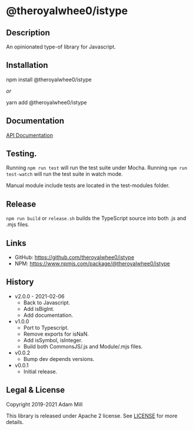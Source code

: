 # @theroyalwhee0/istype

## Description
An opinionated type-of library for Javascript.


## Installation
npm install @theroyalwhee0/istype

*or*

yarn add @theroyalwhee0/istype


## Documentation
[API Documentation](https://theroyalwhee0.github.io/istype/)


## Testing.
Running ```npm run test``` will run the test suite under Mocha. Running ```npm run test-watch``` will run the test suite in watch mode.

Manual module include tests are located in the test-modules folder.


## Release
```npm run build``` or ```release.sh``` builds the TypeScript source into both .js and .mjs files.


## Links
- GitHub: https://github.com/theroyalwhee0/istype
- NPM: https://www.npmjs.com/package/@theroyalwhee0/istype


## History
- v2.0.0 - 2021-02-06
  - Back to Javascript.
  - Add isBigInt.
  - Add documentation.
- v1.0.0
  - Port to Typescript.
  - Remove exports for isNaN.
  - Add isSymbol, isInteger.
  - Build both CommonsJS/.js and Module/.mjs files.
- v0.0.2
  - Bump dev depends versions.
- v0.0.1
  - Initial release.


## Legal & License
Copyright 2019-2021 Adam Mill

This library is released under Apache 2 license. See [LICENSE](https://github.com/theroyalwhee0/istype/blob/master/LICENSE) for more details.
